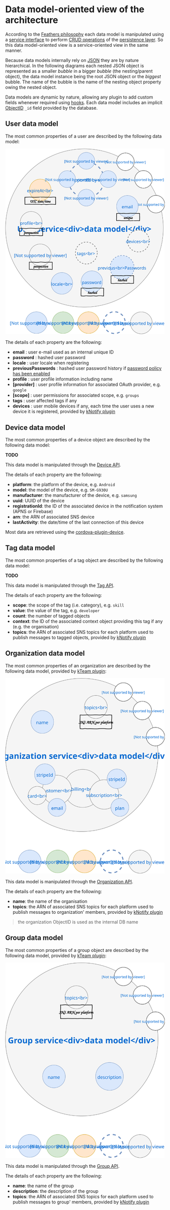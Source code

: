 # Data model-oriented view of the architecture

According to the [Feathers philosophy](https://docs.feathersjs.com/guides/about/philosophy.html) each data model is manipulated using a [service interface](https://docs.feathersjs.com/api/services.html) to perform [CRUD operations](https://en.wikipedia.org/wiki/Create,_read,_update_and_delete) of the [persistence layer](https://docs.feathersjs.com/api/databases/common.html). So this data model-oriented view is a service-oriented view in the same manner.

Because data models internally rely on [JSON](http://www.json.org/) they are by nature hierarchical. In the following diagrams each nested JSON object is represented as a smaller *bubble* in a bigger *bubble* (the nesting/parent object), the data model instance being the root JSON object or the *biggest* bubble. The name of the bubble is the name of the nesting object property owing the nested object.

Data models are dynamic by nature, allowing any plugin to add custom fields whenever required using [hooks](https://docs.feathersjs.com/api/hooks.html). Each data model includes an implicit [ObjectID](https://mongodb.github.io/node-mongodb-native/api-bson-generated/objectid.html) `_id` field provided by the database. 

## User data model

The most common properties of a user are described by the following data model:

![User data model](./../assets/users-data-model.svg)

The details of each property are the following:
* **email** : user e-mail used as an internal unique ID
* **password** : hashed user password
* **locale** : user locale when registering
* **previousPasswords** : hashed user password history if [password policy has been enabled](./../guides/basics/step-by-step.md#configuring-the-app)
* **profile** : user profile information including name
* **[provider]** : user profile information for associated OAuth provider, e.g. `google`
* **[scope]** : user permissions for associated scope, e.g. `groups`
* **tags** : user affected tags if any
* **devices** : user mobile devices if any, each time the user uses a new device it is registered, provided by [kNotify plugin](./../api/readme.md)

## Device data model

The most common properties of a device object are described by the following data model:

**TODO**

This data model is manipulated through the [Device API](./../api/core/services.md).

The details of each property are the following:
* **platform**: the platform of the device, e.g. `Android`
* **model**: the model of the device, e.g. `SM-G930U`
* **manufacturer**: the manufacturer of the device, e.g. `samsung`
* **uuid**: UUID of the device
* **registrationId**: the ID of the associated device in the notification system (APNS or Firebase)
* **arn**: the ARN of associated SNS device
* **lastActivity**: the date/time of the last connection of this device

Most data are retrieved using the [cordova-plugin-device](https://cordova.apache.org/docs/en/latest/reference/cordova-plugin-device/).

## Tag data model

The most common properties of a tag object are described by the following data model:

**TODO**

This data model is manipulated through the [Tag API](./../api/core/services.md).

The details of each property are the following:
* **scope**: the scope of the tag (i.e. category), e.g. `skill`
* **value**: the value of the tag, e.g. `developer`
* **count**: the number of tagged objects
* **context**: the ID of the associated context object providing this tag if any (e.g. the organisation)
* **topics**: the ARN of associated SNS topics for each platform used to publish messages to tagged objects, provided by [kNotify plugin](./../api/readme.md)

## Organization data model

The most common properties of an organization are described by the following data model, provided by [kTeam plugin](./../api/readme.md):

![Organization data model](./../assets/organizations-data-model.svg)

This data model is manipulated through the [Organization API](./../api/kTeam/services.md).

The details of each property are the following:
* **name**: the name of the organisation
* **topics**: the ARN of associated SNS topics for each platform used to publish messages to organization' members, provided by [kNotify plugin](./../api/readme.md)

> the organization ObjectID is used as the internal DB name

## Group data model

The most common properties of a group object are described by the following data model, provided by [kTeam plugin](./../api/readme.MD):

![Group data model](./../assets/groups-data-model.svg)

This data model is manipulated through the [Group API](./../api/kTeam/services.md).

The details of each property are the following:
* **name**: the name of the group
* **description**: the description of the group
* **topics**: the ARN of associated SNS topics for each platform used to publish messages to group' members, provided by [kNotify plugin](./../api/readme.md)
